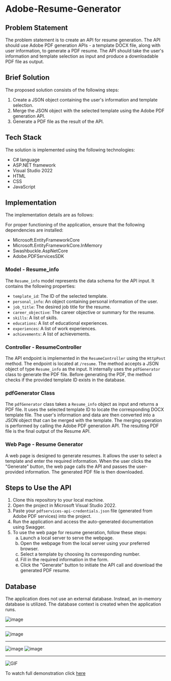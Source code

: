 # Adobe-Resume-Generator


 <h2>Problem Statement</h2>
  <p>The problem statement is to create an API for resume generation. The API should use Adobe PDF generation APIs - a template DOCX file, along with user information, to generate a PDF resume. The API should take the user's information and template selection as input and produce a downloadable PDF file as output.</p>

  <h2>Brief Solution</h2>
  <p>The proposed solution consists of the following steps:</p>
  <ol>
    <li>Create a JSON object containing the user's information and template selection.</li>
    <li>Merge the JSON object with the selected template using the Adobe PDF generation API.</li>
    <li>Generate a PDF file as the result of the API.</li>
  </ol>

  <h2>Tech Stack</h2>
  <p>The solution is implemented using the following technologies:</p>
  <ul>
    <li>C# language</li>
    <li>ASP.NET framework</li>
    <li>Visual Studio 2022</li>
    <li>HTML</li>
    <li>CSS</li>
    <li>JavaScript</li>
  </ul>

  <h2>Implementation</h2>
  <p>The implementation details are as follows:</p>

  <p>For proper functioning of the application, ensure that the following dependencies are installed:</p>
    <ul>
        <li>Microsoft.EntityFrameworkCore</li>
        <li>Microsoft.EntityFrameworkCore.InMemory</li>
        <li>Swashbuckle.AspNetCore</li>
        <li>Adobe.PDFServicesSDK</li>
    </ul>

  <h3>Model - Resume_info</h3>
  <p>The <code>Resume_info</code> model represents the data schema for the API input. It contains the following properties:</p>
  <ul>
    <li><code>template_id</code>: The ID of the selected template.</li>
    <li><code>personal_info</code>: An object containing personal information of the user.</li>
    <li><code>job_title</code>: The desired job title for the resume.</li>
    <li><code>career_objective</code>: The career objective or summary for the resume.</li>
    <li><code>skills</code>: A list of skills.</li>
    <li><code>educations</code>: A list of educational experiences.</li>
    <li><code>experiences</code>: A list of work experiences.</li>
    <li><code>achievements</code>: A list of achievements.</li>
  </ul>

  <h3>Controller - ResumeController</h3>
  <p>The API endpoint is implemented in the <code>ResumeController</code> using the <code>HttpPost</code> method. The endpoint is located at <code>/resume</code>. The method accepts a JSON object of type <code>Resume_info</code> as the input. It internally uses the <code>pdfGenerator</code> class to generate the PDF file. Before generating the PDF, the method checks if the provided template ID exists in the database.</p>

  <h3>pdfGenerator Class</h3>
  <p>The <code>pdfGenerator</code> class takes a <code>Resume_info</code> object as input and returns a PDF file. It uses the selected template ID to locate the corresponding DOCX template file. The user's information and data are then converted into a JSON object that can be merged with the template. The merging operation is performed by calling the Adobe PDF generation API. The resulting PDF file is the final output of the Resume API.</p>

  <h3>Web Page - Resume Generator</h3>
  <p>A web page is designed to generate resumes. It allows the user to select a template and enter the required information. When the user clicks the "Generate" button, the web page calls the API and passes the user-provided information. The generated PDF file is then downloaded.</p>

  <h2>Steps to Use the API</h2>
  <ol>
    <li>Clone this repository to your local machine.</li>
    <li>Open the project in Microsoft Visual Studio 2022.</li>
    <li>Paste your <code>pdfservices-api-credentials.json</code> file (generated from Adobe PDF services) into the project.</li>
    <li>Run the application and access the auto-generated documentation using Swagger.</li>
    <li>To use the web page for resume generation, follow these steps:
      <ol type="a">
        <li>Launch a local server to serve the webpage.</li>
        <li>Open the webpage from the local server using your preferred browser.</li>
        <li>Select a template by choosing its corresponding number.</li>
        <li>Fill in the required information in the form.</li>
        <li>Click the "Generate" button to initiate the API call and download the generated PDF resume.</li>
      </ol>
    </li>
  </ol>
  
  <h2>Database</h2>
  <p>The application does not use an external database. Instead, an in-memory database is utilized. The database context is created when the application runs.</p>


![image](https://github.com/Pranay-Pandey/Adobe-Resume-Generator/assets/79053599/30b37edf-8692-495c-aad5-b64f9565e272)
<hr>

![image](https://github.com/Pranay-Pandey/Adobe-Resume-Generator/assets/79053599/31469298-7868-442e-ac28-ba0583b938e7)
<hr>

![image](https://github.com/Pranay-Pandey/Adobe-Resume-Generator/assets/79053599/97902567-ddf5-4eca-a939-2f98cd384aa2)
![image](https://github.com/Pranay-Pandey/Adobe-Resume-Generator/assets/79053599/e678633c-d91a-4e2f-816d-5529bf0c6d20)

<hr>

![GIF](https://github.com/Pranay-Pandey/Adobe-Resume-Generator/assets/79053599/4d393ce8-73ed-4e52-8ec4-2ff3af4093f4)

To watch full demonstration click <a href = "https://github.com/Pranay-Pandey/Adobe-Resume-Generator/blob/main/demo.mp4">here</a>
